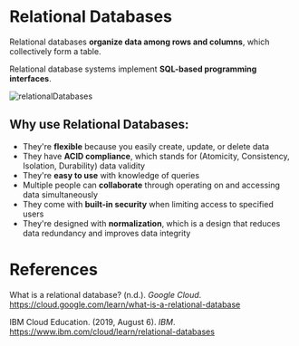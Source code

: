 # Relational Databases 

Relational databases **organize data among rows and columns**, which collectively form a table.

Relational database systems implement **SQL-based programming interfaces**.

![relationalDatabases](https://user-images.githubusercontent.com/109105989/197427861-a9f57021-3afa-4bb8-a0b8-eddcf2c21695.png)

## Why use Relational Databases: 
- They're **flexible** because you easily create, update, or delete data
- They have **ACID compliance**, which stands for (Atomicity, Consistency, Isolation, Durability) data validity
- They're **easy to use** with knowledge of queries
- Multiple people can **collaborate** through operating on and accessing data simultaneously
- They come with **built-in security** when limiting access to specified users
- They're designed with **normalization**, which is a design that reduces data redundancy and improves data integrity



# References
What is a relational database? (n.d.). *Google Cloud*. <https://cloud.google.com/learn/what-is-a-relational-database>

IBM Cloud Education. (2019, August 6). *IBM*. <https://www.ibm.com/cloud/learn/relational-databases>
